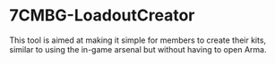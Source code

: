 # 7CMBG-LoadoutCreator
This tool is aimed at making it simple for members to create their kits, similar to using the in-game arsenal but without having to open Arma.